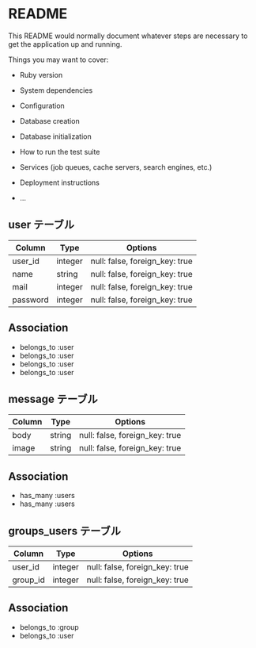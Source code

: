 # README

This README would normally document whatever steps are necessary to get the
application up and running.

Things you may want to cover:

* Ruby version

* System dependencies

* Configuration

* Database creation

* Database initialization

* How to run the test suite

* Services (job queues, cache servers, search engines, etc.)

* Deployment instructions

* ...

## user テーブル
|Column|Type|Options|
|------|----|-------|
|user_id|integer|null: false, foreign_key: true|
|name|string|null: false, foreign_key: true|
|mail|integer|null: false, foreign_key: true|
|password|integer|null: false, foreign_key: true|
 ## Association
 - belongs_to :user
 - belongs_to :user
 - belongs_to :user
 - belongs_to :user

## message テーブル
|Column|Type|Options|
|------|----|-------|
|body|string|null: false, foreign_key: true|
|image|string|null: false, foreign_key: true|
## Association
- has_many :users
- has_many :users



## groups_users テーブル
|Column|Type|Options|
|------|----|-------|
|user_id|integer|null: false, foreign_key: true|
|group_id|integer|null: false, foreign_key: true|

## Association
- belongs_to :group
- belongs_to :user